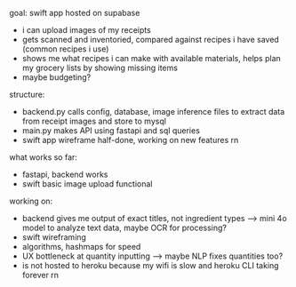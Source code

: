 goal: swift app hosted on supabase
* i can upload images of my receipts
* gets scanned and inventoried, compared against recipes i have saved (common recipes i use)
* shows me what recipes i can make with available materials, helps plan my grocery lists by showing missing items
* maybe budgeting?


structure: 
* backend.py calls config, database, image inference files to extract data from receipt images and store to mysql
* main.py makes API using fastapi and sql queries
* swift app wireframe half-done, working on new features rn

what works so far:
* fastapi, backend works
* swift basic image upload functional


working on:
* backend gives me output of exact titles, not ingredient types --> mini 4o model to analyze text data, maybe OCR for processing?
* swift wireframing
* algorithms, hashmaps for speed
* UX bottleneck at quantity inputting --> maybe NLP fixes quantities too?
* is not hosted to heroku because my wifi is slow and heroku CLI taking forever rn
  
